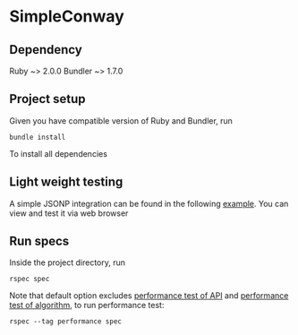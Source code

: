 # SimpleConway
## Dependency
Ruby ~> 2.0.0
Bundler ~> 1.7.0

## Project setup
Given you have compatible version of Ruby and Bundler, run
```
bundle install
```
To install all dependencies

## Light weight testing
A simple JSONP integration can be found in the following [example](example/test_conway.html).
You can view and test it via web browser

## Run specs
Inside the project directory, run
```
rspec spec
```
Note that default option excludes [performance test of API](spec/api_spec.rb#L28-L33) and [performance test of algorithm](spec/simple_conway_spec.rb#L27-L36), to run performance test:
```
rspec --tag performance spec
```

